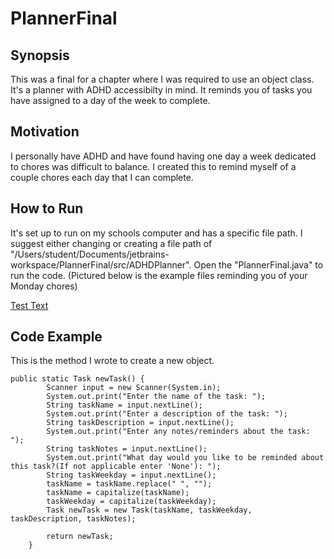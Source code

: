 # PlannerFinal

## Synopsis
This was a final for a chapter where I was required to use an object class.
It's a planner with ADHD accessibilty in mind. It reminds you of tasks you have assigned to a day of the week to complete.

## Motivation
I personally have ADHD and have found having one day a week dedicated to chores was difficult to balance. I created this to remind myself of a couple chores each day that I can complete.

## How to Run
It's set up to run on my schools computer and has a specific file path. I suggest either changing or creating a file path of "/Users/student/Documents/jetbrains-workspace/PlannerFinal/src/ADHDPlanner". Open the "PlannerFinal.java" to run the code.
(Pictured below is the example files reminding you of your Monday chores)

[Test Text](image.png)

## Code Example
This is the method I wrote to create a new object.
```
public static Task newTask() {
        Scanner input = new Scanner(System.in);
        System.out.print("Enter the name of the task: ");
        String taskName = input.nextLine();
        System.out.print("Enter a description of the task: ");
        String taskDescription = input.nextLine();
        System.out.print("Enter any notes/reminders about the task: ");
        String taskNotes = input.nextLine();
        System.out.print("What day would you like to be reminded about this task?(If not applicable enter 'None'): ");
        String taskWeekday = input.nextLine();
        taskName = taskName.replace(" ", "");
        taskName = capitalize(taskName);
        taskWeekday = capitalize(taskWeekday);
        Task newTask = new Task(taskName, taskWeekday, taskDescription, taskNotes);

        return newTask;
    }
```
